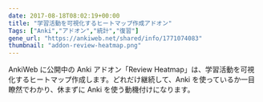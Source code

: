 ```yaml
---
date: 2017-08-18T08:02:19+00:00
title: "学習活動を可視化するヒートマップ作成アドオン"
Tags: ["Anki","アドオン","統計","復習"]
gene_url: "https://ankiweb.net/shared/info/1771074083"
thumbnail: "addon-review-heatmap.png"
---
```

AnkiWeb に公開中の Anki アドオン「Review Heatmap」は、学習活動を可視化するヒートマップ作成します。どれだけ継続して、Anki を使っているか一目瞭然でわかり、休まずに Anki を使う動機付けになります。
